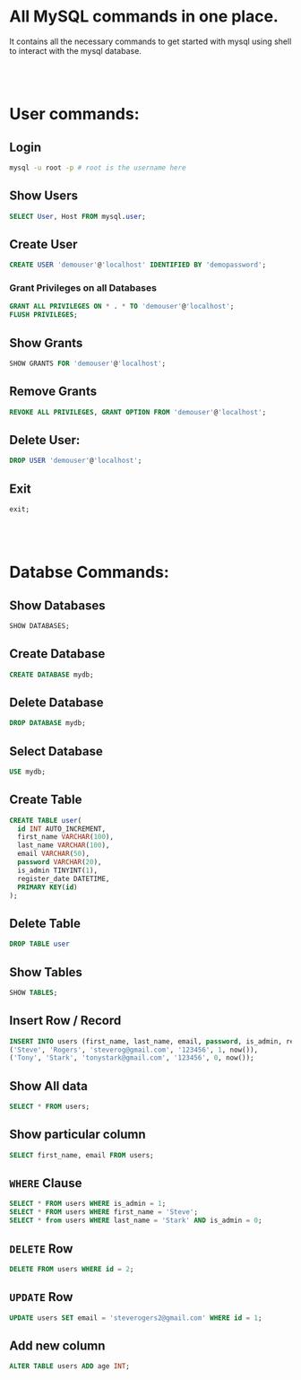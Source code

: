 # All MySQL commands in one place.
It contains all the necessary commands to get started with mysql using shell to interact with the mysql database.

<br>
<br>

# User commands:

## Login
```bash
mysql -u root -p # root is the username here
```

## Show Users
```sql
SELECT User, Host FROM mysql.user;
```

## Create User
```sql
CREATE USER 'demouser'@'localhost' IDENTIFIED BY 'demopassword';
```

### Grant Privileges on all Databases
```sql
GRANT ALL PRIVILEGES ON * . * TO 'demouser'@'localhost';
FLUSH PRIVILEGES;
```

## Show Grants
```sql
SHOW GRANTS FOR 'demouser'@'localhost';
```

## Remove Grants
```sql
REVOKE ALL PRIVILEGES, GRANT OPTION FROM 'demouser'@'localhost';
```

## Delete User:
```sql
DROP USER 'demouser'@'localhost';
```

## Exit
```sql
exit;
```

<br>
<br>

# Databse Commands:

## Show Databases
```sql
SHOW DATABASES;
```

## Create Database
```sql
CREATE DATABASE mydb;
```

## Delete Database
```sql
DROP DATABASE mydb;
```

## Select Database
```sql
USE mydb;
```

## Create Table
```sql
CREATE TABLE user(
  id INT AUTO_INCREMENT,
  first_name VARCHAR(100),
  last_name VARCHAR(100),
  email VARCHAR(50),
  password VARCHAR(20),
  is_admin TINYINT(1),
  register_date DATETIME,
  PRIMARY KEY(id)
);
```

## Delete Table
```sql
DROP TABLE user
```

## Show Tables
```sql
SHOW TABLES;
```

## Insert Row / Record
```sql
INSERT INTO users (first_name, last_name, email, password, is_admin, register_date) values
('Steve', 'Rogers', 'steverog@gmail.com', '123456', 1, now()),
('Tony', 'Stark', 'tonystark@gmail.com', '123456', 0, now());
```

## Show All data
```sql
SELECT * FROM users;
```

## Show particular column
```sql
SELECT first_name, email FROM users;
```

## `WHERE`  Clause
```sql
SELECT * FROM users WHERE is_admin = 1;
SELECT * FROM users WHERE first_name = 'Steve';
SELECT * from users WHERE last_name = 'Stark' AND is_admin = 0;
```

## `DELETE` Row
```sql
DELETE FROM users WHERE id = 2;
```

## `UPDATE` Row
```sql
UPDATE users SET email = 'steverogers2@gmail.com' WHERE id = 1;
```

## Add new column
```sql
ALTER TABLE users ADD age INT;
```

## 